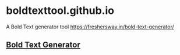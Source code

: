 # boldtexttool.github.io
A Bold Text generator tool 
https://freshersway.in/bold-text-generator/
<h2> <a href="https://freshersway.in/bold-text-generator/">Bold Text Generator</a></h2>
